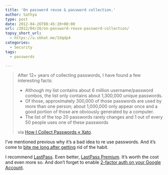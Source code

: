 ```yaml
---
title: 'On password reuse & password collection.'
author: Sathya
type: post
date: 2012-04-26T08:45:20+00:00
url: /2012/04/26/on-password-reuse-password-collection/
topsy_short_url:
  - https://u.sbhat.me/Idqdp4
categories:
  - Security
tags:
  - passwords

---
```

> After 12+ years of collecting passwords, I have found a few interesting facts:
> 
>   * Although my list contains about 6 million username/password combos, the list only contains about 1,300,000 unique passwords.
>   * Of those, approximately 300,000 of those passwords are used by more than one person; about 1,000,000 only appear once and a good portion of those are obviously generated by a computer.
>   * The list of the top 20 passwords rarely changes and 1 out of every 50 people uses one of these passwords
> 
> via [How I Collect Passwords « Xato][1].

I&#8217;ve mentioned previous why it&#8217;s a bad idea to re use passwords. And it&#8217;s come to <a href="https://techie-buzz.com/gmail/how-playstation-network-attack-password-reuse-and-unmonitored-account-resulted-in-mass-phishing.html" target="_blank">bite me long after getting</a> rid of the habit.

I recommend <a href="https://lastpass.com/" target="_blank">LastPass</a>. Even better, <a href="https://lastpass.com/features_joinpremium.php" target="_blank">LastPass Premium</a>. It&#8217;s worth the cost and even more so. And don&#8217;t forget to enable <a href="https://www.codinghorror.com/blog/2012/04/make-your-email-hacker-proof.html" target="_blank">2-factor auth on your Google Account</a>.

 [1]: https://xato.net/passwords/how-i-collect-passwords
